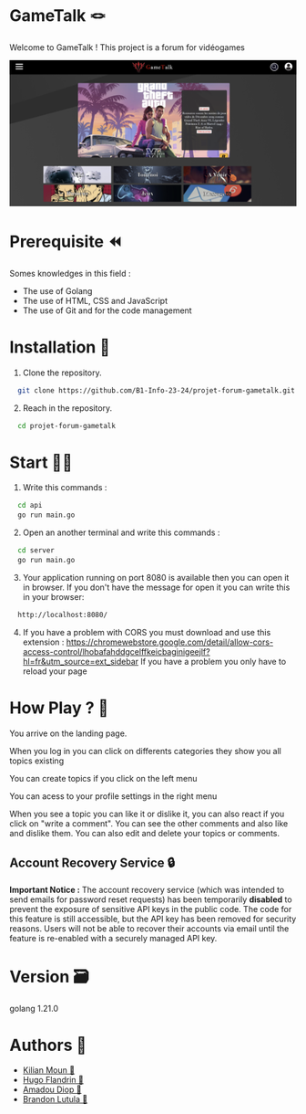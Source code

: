 # GameTalk 🪢

Welcome to GameTalk ! This project is a forum for vidéogames

<img src="server/static/img/README.png" width="800" />

# Prerequisite ⏪

Somes knowledges in this field : 

- The use of Golang 
- The use of HTML, CSS and JavaScript
- The use of Git and for the code management

# Installation 🔧

1. Clone the repository.
```bash
  git clone https://github.com/B1-Info-23-24/projet-forum-gametalk.git
```
2. Reach in the repository.
```bash
  cd projet-forum-gametalk
```

# Start 🧑‍💻

1. Write this commands : 
```bash
  cd api
  go run main.go
```

2. Open an another terminal and write this commands :
```bash
  cd server
  go run main.go
```

3. Your application running on port 8080 is available then you can open it in browser. 
If you don't have the message for open it you can write this in your browser:
```bash
  http://localhost:8080/
```

4. If you have a problem with CORS you must download and use this extension :
 https://chromewebstore.google.com/detail/allow-cors-access-control/lhobafahddgcelffkeicbaginigeejlf?hl=fr&utm_source=ext_sidebar
If you have a problem you only have to reload your page

# How Play ? 🔨

You arrive on the landing page.

When you log in you can click on differents categories they show you all topics existing

You can create topics if you click on the left menu 

You can acess to your profile settings in the right menu

When you see a topic you can like it or dislike it, you can also react if you click on "write a comment". You can see the other comments and also like and dislike them. You can also edit and delete your topics or comments.

## Account Recovery Service 🔒

**Important Notice :** The account recovery service (which was intended to send emails for password reset requests) has been temporarily **disabled** to prevent the exposure of sensitive API keys in the public code. The code for this feature is still accessible, but the API key has been removed for security reasons. Users will not be able to recover their accounts via email until the feature is re-enabled with a securely managed API key.

# Version 🗃️

golang 1.21.0

# Authors 💸

 - [Kilian Moun 🍻](https://github.com/MounKilian)
 - [Hugo Flandrin 🍻](https://github.com/HugoFlandrin)
 - [Amadou Diop 🍻](https://github.com/amadoudiop04)
 - [Brandon Lutula 🍻](https://github.com/lbrandon69)

